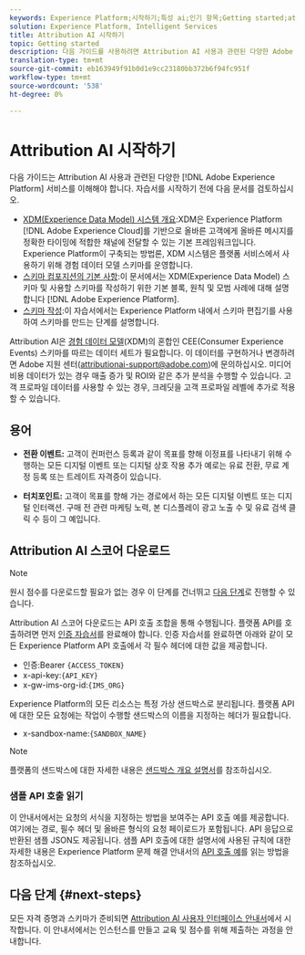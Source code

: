 ```yaml
---
keywords: Experience Platform;시작하기;특성 ai;인기 항목;Getting started;attribution ai;popular topics
solution: Experience Platform, Intelligent Services
title: Attribution AI 시작하기
topic: Getting started
description: 다음 가이드를 사용하려면 Attribution AI 사용과 관련된 다양한 Adobe Experience Platform 서비스에 대해 이해해야 합니다. 자습서를 시작하기 전에 다음 문서를 검토하십시오.
translation-type: tm+mt
source-git-commit: eb163949f91b0d1e9cc23180bb372b6f94fc951f
workflow-type: tm+mt
source-wordcount: '538'
ht-degree: 0%

---
```



# Attribution AI 시작하기

다음 가이드는 Attribution AI 사용과 관련된 다양한 [!DNL Adobe Experience Platform] 서비스를 이해해야 합니다. 자습서를 시작하기 전에 다음 문서를 검토하십시오.

- [XDM(Experience Data Model) 시스템 개요](../../xdm/home.md):XDM은 Experience Platform [!DNL Adobe Experience Cloud]를 기반으로 올바른 고객에게 올바른 메시지를 정확한 타이밍에 적합한 채널에 전달할 수 있는 기본 프레임워크입니다. Experience Platform이 구축되는 방법론, XDM 시스템은 플랫폼 서비스에서 사용하기 위해 경험 데이터 모델 스키마를 운영합니다.
- [스키마 컴포지션의 기본 사항](../../xdm/schema/composition.md):이 문서에서는 XDM(Experience Data Model) 스키마 및 사용할 스키마를 작성하기 위한 기본 블록, 원칙 및 모범 사례에 대해 설명합니다 [!DNL Adobe Experience Platform].
- [스키마 작성](../../xdm/tutorials/create-schema-ui.md):이 자습서에서는 Experience Platform 내에서 스키마 편집기를 사용하여 스키마를 만드는 단계를 설명합니다.

Attribution AI은 [경험 데이터 모델](../../xdm/home.md)(XDM)의 혼합인 CEE(Consumer Experience Events) 스키마를 따르는 데이터 세트가 필요합니다. 이 데이터를 구현하거나 변경하려면 Adobe 지원 센터(attributionai-support@adobe.com)에 문의하십시오. 미디어 비용 데이터가 있는 경우 매출 증가 및 ROI와 같은 추가 분석을 수행할 수 있습니다. 고객 프로파일 데이터를 사용할 수 있는 경우, 크레딧을 고객 프로파일 레벨에 추가로 적용할 수 있습니다.

## 용어

- **전환 이벤트:** 고객이 컨퍼런스 등록과 같이 목표를 향해 이정표를 나타내기 위해 수행하는 모든 디지털 이벤트 또는 디지털 상호 작용 추가 예로는 유료 전환, 무료 계정 등록 또는 트레이트 자격증이 있습니다.

- **터치포인트:** 고객이 목표를 향해 가는 경로에서 하는 모든 디지털 이벤트 또는 디지털 인터랙션. 구매 전 관련 마케팅 노력, 본 디스플레이 광고 노출 수 및 유료 검색 클릭 수 등이 그 예입니다.

## Attribution AI 스코어 다운로드

>[!NOTE]
>
>원시 점수를 다운로드할 필요가 없는 경우 이 단계를 건너뛰고 [다음 단계](#next-steps)로 진행할 수 있습니다.

Attribution AI 스코어 다운로드는 API 호출 조합을 통해 수행됩니다. 플랫폼 API를 호출하려면 먼저 [인증 자습서](https://www.adobe.com/go/platform-api-authentication-en)를 완료해야 합니다. 인증 자습서를 완료하면 아래와 같이 모든 Experience Platform API 호출에서 각 필수 헤더에 대한 값을 제공합니다.

- 인증:Bearer `{ACCESS_TOKEN}`
- x-api-key:`{API_KEY}`
- x-gw-ims-org-id:`{IMS_ORG}`

Experience Platform의 모든 리소스는 특정 가상 샌드박스로 분리됩니다. 플랫폼 API에 대한 모든 요청에는 작업이 수행할 샌드박스의 이름을 지정하는 헤더가 필요합니다.

- x-sandbox-name:`{SANDBOX_NAME}`

>[!NOTE]
>
>플랫폼의 샌드박스에 대한 자세한 내용은 [샌드박스 개요 설명서](../../sandboxes/home.md)를 참조하십시오.

### 샘플 API 호출 읽기

이 안내서에서는 요청의 서식을 지정하는 방법을 보여주는 API 호출 예를 제공합니다. 여기에는 경로, 필수 헤더 및 올바른 형식의 요청 페이로드가 포함됩니다. API 응답으로 반환된 샘플 JSON도 제공됩니다. 샘플 API 호출에 대한 설명서에 사용된 규칙에 대한 자세한 내용은 Experience Platform 문제 해결 안내서의 [API 호출 예](../../landing/troubleshooting.md)를 읽는 방법을 참조하십시오.

## 다음 단계 {#next-steps}

모든 자격 증명과 스키마가 준비되면 [Attribution AI 사용자 인터페이스 안내서](./user-guide.md)에서 시작합니다. 이 안내서에서는 인스턴스를 만들고 교육 및 점수를 위해 제출하는 과정을 안내합니다.